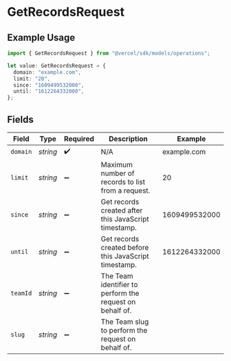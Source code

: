 # GetRecordsRequest

## Example Usage

```typescript
import { GetRecordsRequest } from "@vercel/sdk/models/operations";

let value: GetRecordsRequest = {
  domain: "example.com",
  limit: "20",
  since: "1609499532000",
  until: "1612264332000",
};
```

## Fields

| Field                                                    | Type                                                     | Required                                                 | Description                                              | Example                                                  |
| -------------------------------------------------------- | -------------------------------------------------------- | -------------------------------------------------------- | -------------------------------------------------------- | -------------------------------------------------------- |
| `domain`                                                 | *string*                                                 | :heavy_check_mark:                                       | N/A                                                      | example.com                                              |
| `limit`                                                  | *string*                                                 | :heavy_minus_sign:                                       | Maximum number of records to list from a request.        | 20                                                       |
| `since`                                                  | *string*                                                 | :heavy_minus_sign:                                       | Get records created after this JavaScript timestamp.     | 1609499532000                                            |
| `until`                                                  | *string*                                                 | :heavy_minus_sign:                                       | Get records created before this JavaScript timestamp.    | 1612264332000                                            |
| `teamId`                                                 | *string*                                                 | :heavy_minus_sign:                                       | The Team identifier to perform the request on behalf of. |                                                          |
| `slug`                                                   | *string*                                                 | :heavy_minus_sign:                                       | The Team slug to perform the request on behalf of.       |                                                          |
